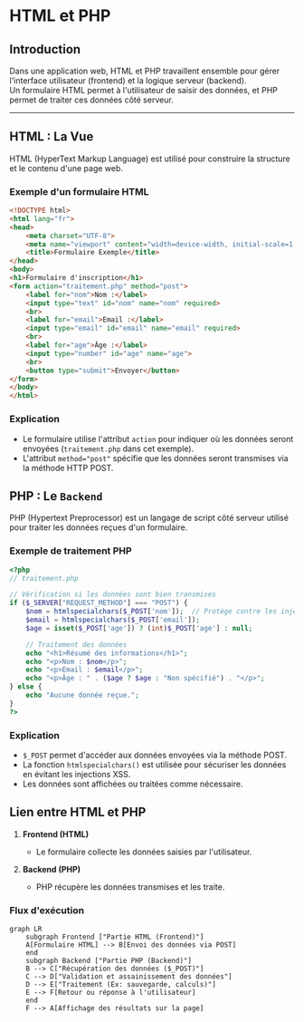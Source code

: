 # HTML et PHP

## Introduction

Dans une application web, HTML et PHP travaillent ensemble pour gérer l'interface utilisateur (frontend) et la logique
serveur (backend).  
Un formulaire HTML permet à l'utilisateur de saisir des données, et PHP permet de traiter ces données côté serveur.

---

## HTML : La Vue

HTML (HyperText Markup Language) est utilisé pour construire la structure et le contenu d'une page web.

### Exemple d'un formulaire HTML

```html
<!DOCTYPE html>
<html lang="fr">
<head>
    <meta charset="UTF-8">
    <meta name="viewport" content="width=device-width, initial-scale=1.0">
    <title>Formulaire Exemple</title>
</head>
<body>
<h1>Formulaire d'inscription</h1>
<form action="traitement.php" method="post">
    <label for="nom">Nom :</label>
    <input type="text" id="nom" name="nom" required>
    <br>
    <label for="email">Email :</label>
    <input type="email" id="email" name="email" required>
    <br>
    <label for="age">Âge :</label>
    <input type="number" id="age" name="age">
    <br>
    <button type="submit">Envoyer</button>
</form>
</body>
</html>
```

### Explication

- Le formulaire utilise l'attribut `action` pour indiquer où les données seront envoyées (`traitement.php` dans cet
  exemple).
- L'attribut `method="post"` spécifie que les données seront transmises via la méthode HTTP POST.


## PHP : Le `Backend`

PHP (Hypertext Preprocessor) est un langage de script côté serveur utilisé pour traiter les données reçues d'un
formulaire.

### Exemple de traitement PHP

```php
<?php
// traitement.php

// Vérification si les données sont bien transmises
if ($_SERVER["REQUEST_METHOD"] === "POST") {
    $nom = htmlspecialchars($_POST['nom']);  // Protège contre les injections XSS
    $email = htmlspecialchars($_POST['email']);
    $age = isset($_POST['age']) ? (int)$_POST['age'] : null;

    // Traitement des données
    echo "<h1>Résumé des informations</h1>";
    echo "<p>Nom : $nom</p>";
    echo "<p>Email : $email</p>";
    echo "<p>Âge : " . ($age ? $age : "Non spécifié") . "</p>";
} else {
    echo "Aucune donnée reçue.";
}
?>
```

### Explication

- `$_POST` permet d'accéder aux données envoyées via la méthode POST.
- La fonction `htmlspecialchars()` est utilisée pour sécuriser les données en évitant les injections XSS.
- Les données sont affichées ou traitées comme nécessaire.


## Lien entre HTML et PHP

1. **Frontend (HTML)**
    - Le formulaire collecte les données saisies par l'utilisateur.

2. **Backend (PHP)**
    - PHP récupère les données transmises et les traite.

### Flux d'exécution

```mermaid
graph LR
    subgraph Frontend ["Partie HTML (Frontend)"]
    A[Formulaire HTML] --> B[Envoi des données via POST]
    end
    subgraph Backend ["Partie PHP (Backend)"]
    B --> C["Récupération des données ($_POST)"]
    C --> D["Validation et assainissement des données"]
    D --> E["Traitement (Ex: sauvegarde, calculs)"]
    E --> F[Retour ou réponse à l'utilisateur]
    end
    F --> A[Affichage des résultats sur la page]

```